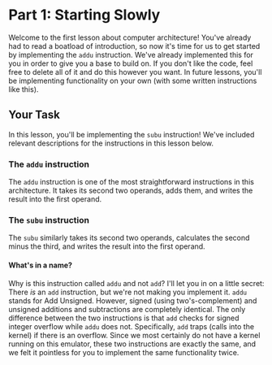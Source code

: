 # Part 1: Starting Slowly

Welcome to the first lesson about computer architecture! You've
already had to read a boatload of introduction, so now it's time for
us to get started by implementing the `addu` instruction. We've
already implemented this for you in order to give you a base to build
on. If you don't like the code, feel free to delete all of it and do
this however you want. In future lessons, you'll be implementing
functionality on your own (with some written instructions like this).

## Your Task

In this lesson, you'll be implementing the `subu` instruction! We've
included relevant descriptions for the instructions in this lesson below.

### The `addu` instruction

The `addu` instruction is one of the most straightforward instructions
in this architecture. It takes its second two operands, adds them, and
writes the result into the first operand.

### The `subu` instruction

The `subu` similarly takes its second two operands, calculates the second
minus the third, and writes the result into the first operand.

#### What's in a name?

Why is this instruction called `addu` and not `add`? I'll let you in
on a little secret: There *is* an `add` instruction, but we're not
making you implement it. `addu` stands for Add Unsigned. However,
signed (using two's-complement) and unsigned additions and
subtractions are completely identical. The only difference between the
two instructions is that `add` checks for signed integer overflow
while `addu` does not. Specifically, `add` traps (calls into the
kernel) if there is an overflow. Since we most certainly do not have a
kernel running on this emulator, these two instructions are exactly
the same, and we felt it pointless for you to implement the same
functionality twice.
